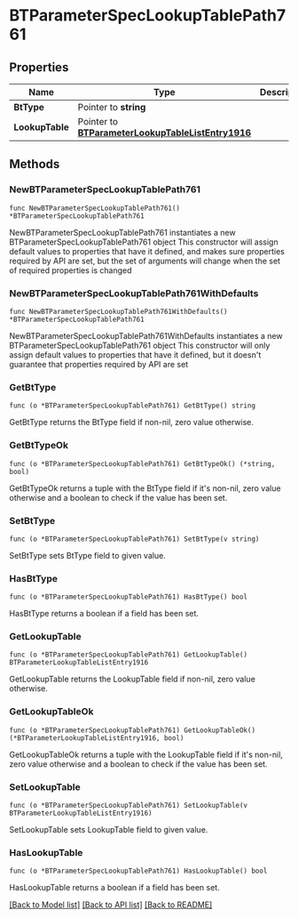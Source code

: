# BTParameterSpecLookupTablePath761

## Properties

Name | Type | Description | Notes
------------ | ------------- | ------------- | -------------
**BtType** | Pointer to **string** |  | [optional] 
**LookupTable** | Pointer to [**BTParameterLookupTableListEntry1916**](BTParameterLookupTableListEntry1916.md) |  | [optional] 

## Methods

### NewBTParameterSpecLookupTablePath761

`func NewBTParameterSpecLookupTablePath761() *BTParameterSpecLookupTablePath761`

NewBTParameterSpecLookupTablePath761 instantiates a new BTParameterSpecLookupTablePath761 object
This constructor will assign default values to properties that have it defined,
and makes sure properties required by API are set, but the set of arguments
will change when the set of required properties is changed

### NewBTParameterSpecLookupTablePath761WithDefaults

`func NewBTParameterSpecLookupTablePath761WithDefaults() *BTParameterSpecLookupTablePath761`

NewBTParameterSpecLookupTablePath761WithDefaults instantiates a new BTParameterSpecLookupTablePath761 object
This constructor will only assign default values to properties that have it defined,
but it doesn't guarantee that properties required by API are set

### GetBtType

`func (o *BTParameterSpecLookupTablePath761) GetBtType() string`

GetBtType returns the BtType field if non-nil, zero value otherwise.

### GetBtTypeOk

`func (o *BTParameterSpecLookupTablePath761) GetBtTypeOk() (*string, bool)`

GetBtTypeOk returns a tuple with the BtType field if it's non-nil, zero value otherwise
and a boolean to check if the value has been set.

### SetBtType

`func (o *BTParameterSpecLookupTablePath761) SetBtType(v string)`

SetBtType sets BtType field to given value.

### HasBtType

`func (o *BTParameterSpecLookupTablePath761) HasBtType() bool`

HasBtType returns a boolean if a field has been set.

### GetLookupTable

`func (o *BTParameterSpecLookupTablePath761) GetLookupTable() BTParameterLookupTableListEntry1916`

GetLookupTable returns the LookupTable field if non-nil, zero value otherwise.

### GetLookupTableOk

`func (o *BTParameterSpecLookupTablePath761) GetLookupTableOk() (*BTParameterLookupTableListEntry1916, bool)`

GetLookupTableOk returns a tuple with the LookupTable field if it's non-nil, zero value otherwise
and a boolean to check if the value has been set.

### SetLookupTable

`func (o *BTParameterSpecLookupTablePath761) SetLookupTable(v BTParameterLookupTableListEntry1916)`

SetLookupTable sets LookupTable field to given value.

### HasLookupTable

`func (o *BTParameterSpecLookupTablePath761) HasLookupTable() bool`

HasLookupTable returns a boolean if a field has been set.


[[Back to Model list]](../README.md#documentation-for-models) [[Back to API list]](../README.md#documentation-for-api-endpoints) [[Back to README]](../README.md)


